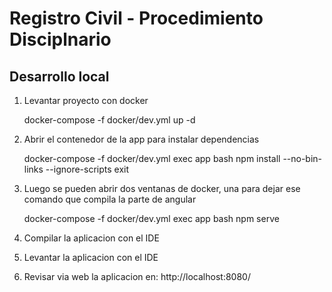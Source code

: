 # Registro Civil - Procedimiento Disciplnario

## Desarrollo local

1) Levantar proyecto con docker

    docker-compose -f docker/dev.yml up -d

2) Abrir el contenedor de la app para instalar dependencias 

    docker-compose -f docker/dev.yml exec app bash
    npm install --no-bin-links --ignore-scripts
    exit

3) Luego se pueden abrir dos ventanas de docker, una para dejar ese comando que compila la parte de angular

    docker-compose -f docker/dev.yml exec app bash
    npm serve

4) Compilar la aplicacion con el IDE

5) Levantar la aplicacion con el IDE

6) Revisar via web la aplicacion en: http://localhost:8080/
